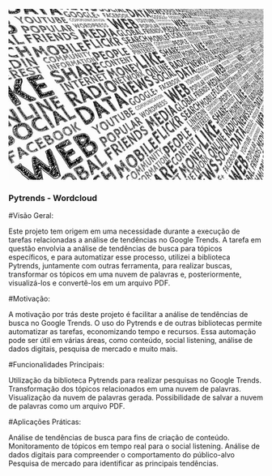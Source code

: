 ![Foto de Capa](https://github.com/cesarabaraujo/capa_perfil/blob/main/social-media-1989152_1280.jpg)

### Pytrends - Wordcloud

#Visão Geral:

Este projeto tem origem em uma necessidade durante a execução de tarefas relacionadas a análise de tendências no Google Trends. A tarefa em questão envolvia a análise de tendências de busca para tópicos específicos, e para automatizar esse processo, utilizei a biblioteca Pytrends, juntamente com outras ferramenta, para realizar buscas, transformar os tópicos em uma nuvem de palavras e, posteriormente, visualizá-los e convertê-los em um arquivo PDF.

#Motivação:

A motivação por trás deste projeto é facilitar a análise de tendências de busca no Google Trends. O uso do Pytrends e de outras bibliotecas permite automatizar as tarefas, economizando tempo e recursos. Essa automação pode ser útil em várias áreas, como conteúdo, social listening, análise de dados digitais, pesquisa de mercado e muito mais.

#Funcionalidades Principais:

Utilização da biblioteca Pytrends para realizar pesquisas no Google Trends.
Transformação dos tópicos relacionados em uma nuvem de palavras.
Visualização da nuvem de palavras gerada.
Possibilidade de salvar a nuvem de palavras como um arquivo PDF.

#Aplicações Práticas:

Análise de tendências de busca para fins de criação de conteúdo.
Monitoramento de tópicos em tempo real para o social listening.
Análise de dados digitais para compreender o comportamento do público-alvo
Pesquisa de mercado para identificar as principais tendências.
